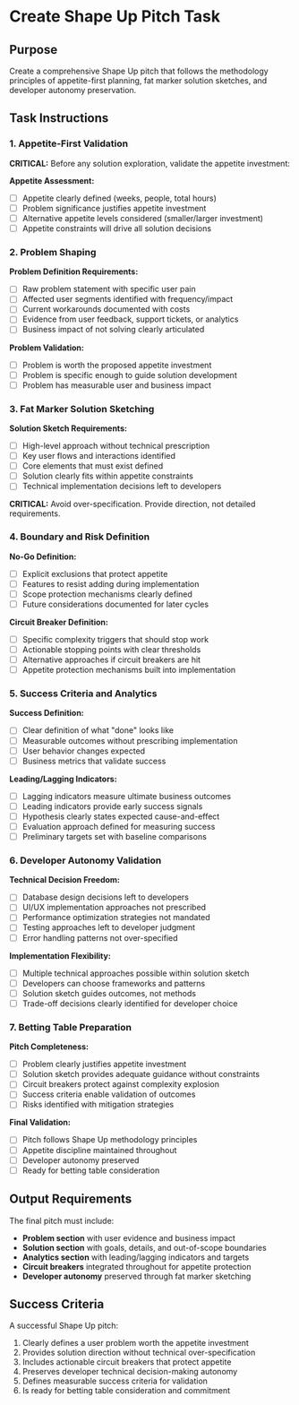 <!-- Powered by BMAD™ Core -->

# Create Shape Up Pitch Task

## Purpose

Create a comprehensive Shape Up pitch that follows the methodology principles of appetite-first planning, fat marker solution sketches, and developer autonomy preservation.

## Task Instructions

### 1. Appetite-First Validation

**CRITICAL:** Before any solution exploration, validate the appetite investment:

**Appetite Assessment:**
- [ ] Appetite clearly defined (weeks, people, total hours)
- [ ] Problem significance justifies appetite investment
- [ ] Alternative appetite levels considered (smaller/larger investment)
- [ ] Appetite constraints will drive all solution decisions

### 2. Problem Shaping

**Problem Definition Requirements:**
- [ ] Raw problem statement with specific user pain
- [ ] Affected user segments identified with frequency/impact
- [ ] Current workarounds documented with costs
- [ ] Evidence from user feedback, support tickets, or analytics
- [ ] Business impact of not solving clearly articulated

**Problem Validation:**
- [ ] Problem is worth the proposed appetite investment
- [ ] Problem is specific enough to guide solution development
- [ ] Problem has measurable user and business impact

### 3. Fat Marker Solution Sketching

**Solution Sketch Requirements:**
- [ ] High-level approach without technical prescription
- [ ] Key user flows and interactions identified
- [ ] Core elements that must exist defined
- [ ] Solution clearly fits within appetite constraints
- [ ] Technical implementation decisions left to developers

**CRITICAL:** Avoid over-specification. Provide direction, not detailed requirements.

### 4. Boundary and Risk Definition

**No-Go Definition:**
- [ ] Explicit exclusions that protect appetite
- [ ] Features to resist adding during implementation
- [ ] Scope protection mechanisms clearly defined
- [ ] Future considerations documented for later cycles

**Circuit Breaker Definition:**
- [ ] Specific complexity triggers that should stop work
- [ ] Actionable stopping points with clear thresholds
- [ ] Alternative approaches if circuit breakers are hit
- [ ] Appetite protection mechanisms built into implementation

### 5. Success Criteria and Analytics

**Success Definition:**
- [ ] Clear definition of what "done" looks like
- [ ] Measurable outcomes without prescribing implementation
- [ ] User behavior changes expected
- [ ] Business metrics that validate success

**Leading/Lagging Indicators:**
- [ ] Lagging indicators measure ultimate business outcomes
- [ ] Leading indicators provide early success signals
- [ ] Hypothesis clearly states expected cause-and-effect
- [ ] Evaluation approach defined for measuring success
- [ ] Preliminary targets set with baseline comparisons

### 6. Developer Autonomy Validation

**Technical Decision Freedom:**
- [ ] Database design decisions left to developers
- [ ] UI/UX implementation approaches not prescribed
- [ ] Performance optimization strategies not mandated
- [ ] Testing approaches left to developer judgment
- [ ] Error handling patterns not over-specified

**Implementation Flexibility:**
- [ ] Multiple technical approaches possible within solution sketch
- [ ] Developers can choose frameworks and patterns
- [ ] Solution sketch guides outcomes, not methods
- [ ] Trade-off decisions clearly identified for developer choice

### 7. Betting Table Preparation

**Pitch Completeness:**
- [ ] Problem clearly justifies appetite investment
- [ ] Solution sketch provides adequate guidance without constraints
- [ ] Circuit breakers protect against complexity explosion
- [ ] Success criteria enable validation of outcomes
- [ ] Risks identified with mitigation strategies

**Final Validation:**
- [ ] Pitch follows Shape Up methodology principles
- [ ] Appetite discipline maintained throughout
- [ ] Developer autonomy preserved
- [ ] Ready for betting table consideration

## Output Requirements

The final pitch must include:
- **Problem section** with user evidence and business impact
- **Solution section** with goals, details, and out-of-scope boundaries
- **Analytics section** with leading/lagging indicators and targets
- **Circuit breakers** integrated throughout for appetite protection
- **Developer autonomy** preserved through fat marker sketching

## Success Criteria

A successful Shape Up pitch:
1. Clearly defines a user problem worth the appetite investment
2. Provides solution direction without technical over-specification
3. Includes actionable circuit breakers that protect appetite
4. Preserves developer technical decision-making autonomy
5. Defines measurable success criteria for validation
6. Is ready for betting table consideration and commitment
